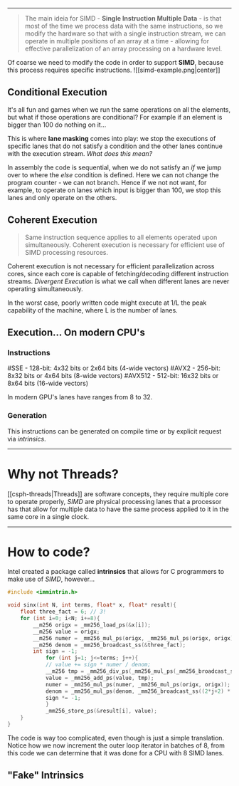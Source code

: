 ***
> The main ideia for SIMD - **Single Instruction Multiple Data** - is that most of the time we process data with the same instructions, so we modify the hardware so that with a single instruction stream, we can operate in multiple positions of an array at a time - allowing for effective parallelization of an array processing on a hardware level.

Of coarse we need to modify the code in order to support **SIMD**, because this process requires specific instructions.
![[simd-example.png|center]]
## Conditional Execution

It's all fun and games when we run the same operations on all the elements, but what if those operations are conditional? For example if an element is bigger than 100 do nothing on it...

This is where **lane masking** comes into play: we stop the executions of specific lanes that do not satisfy a condition and the other lanes continue with the execution stream.
*What does this mean?*

In assembly the code is sequential, when we do not satisfy an *if* we jump over to where the *else* condition is defined. Here we can not change the program counter - we can not branch. Hence if we not not want, for example, to operate on lanes which input is bigger than 100, we stop this lanes and only operate on the others.

## Coherent Execution

> Same instruction sequence applies to all elements operated upon simultaneously. Coherent execution is necessary for efficient use of SIMD processing resources.

Coherent execution is not necessary for efficient parallelization across cores, since each core is capable of fetching/decoding different instruction streams.
*Divergent Execution* is what we call when different lanes are never operating simultaneously.

In the worst case, poorly written code might execute at 1/L the peak capability of the machine, where L is the number of lanes.

## Execution... On modern CPU's
### Instructions
#SSE - 128-bit: 4x32 bits or 2x64 bits (4-wide vectors)
#AVX2 - 256-bit: 8x32 bits or 4x64 bits (8-wide vectors)
#AVX512 - 512-bit: 16x32 bits or 8x64 bits (16-wide vectors)

In modern GPU's lanes have ranges from 8 to 32.
### Generation
This instructions can be generated on compile time or by explicit request via *intrinsics*. 

***
# Why not Threads?

[[csph-threads|Threads]] are software concepts, they require multiple core to operate properly, *SIMD* are physical processing lanes that a processor has that allow for multiple data to have the same process applied to it in the same core in a single clock.
***
# How to code?

Intel created a package called **intrinsics** that allows for C programmers to make use of *SIMD*, however...
```C
#include <immintrin.h>

void sinx(int N, int terms, float* x, float* result){
	float three_fact = 6; // 3!
	for (int i=0; i<N; i+=8){
		__m256 origx = _mm256_load_ps(&x[i]);
		__m256 value = origx;
		__m256 numer = _mm256_mul_ps(origx, _mm256_mul_ps(origx, origx));
		__m256 denom = _mm256_broadcast_ss(&three_fact);
		int sign = -1;
			for (int j=1; j<=terms; j++){
			// value += sign * numer / denom;
			__m256 tmp = _mm256_div_ps(_mm256_mul_ps(_mm256_broadcast_ss(sign),numer),denom);
			value = _mm256_add_ps(value, tmp);
			numer = _mm256_mul_ps(numer, _mm256_mul_ps(origx, origx));
			denom = _mm256_mul_ps(denom, _mm256_broadcast_ss((2*j+2) * (2*j+3)));
			sign *= -1;
			}
			_mm256_store_ps(&result[i], value);
	}
}
```
The code is way too complicated, even though is just a simple translation.
Notice how we now increment the outer loop iterator in batches of 8, from this code we can determine that it was done for a CPU with 8 SIMD lanes.

## "Fake" Intrinsics

